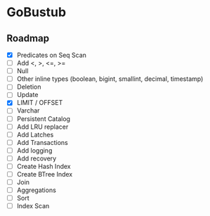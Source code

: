 # GoBustub

## Roadmap

- [x] Predicates on Seq Scan
- [ ] Add <, >, <=, >=
- [ ] Null
- [ ] Other inline types (boolean, bigint, smallint, decimal, timestamp)
- [ ] Deletion
- [ ] Update
- [x] LIMIT / OFFSET
- [ ] Varchar
- [ ] Persistent Catalog
- [ ] Add LRU replacer
- [ ] Add Latches
- [ ] Add Transactions
- [ ] Add logging
- [ ] Add recovery
- [ ] Create Hash Index
- [ ] Create BTree Index
- [ ] Join
- [ ] Aggregations
- [ ] Sort
- [ ] Index Scan

